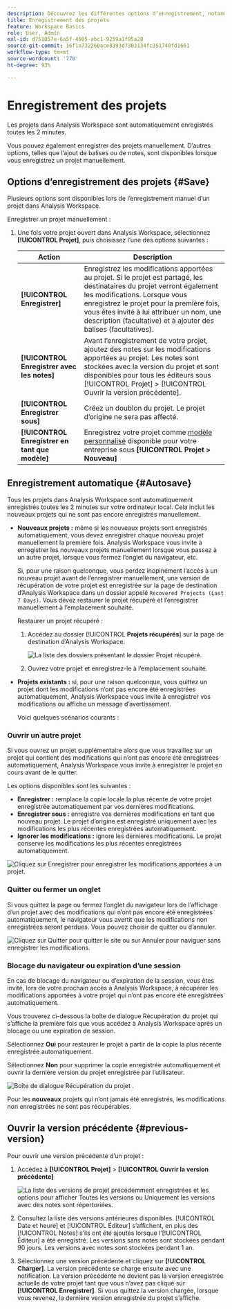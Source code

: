 ```yaml
---
description: Découvrez les différentes options d’enregistrement, notamment l’enregistrement automatique, l’enregistrement sous, l’enregistrement en tant que modèle et ouvrez les versions précédentes.
title: Enregistrement des projets
feature: Workspace Basics
role: User, Admin
exl-id: d751057e-6a5f-4605-abc1-9259a1f95a28
source-git-commit: 16f1a732260ace8393d7303134fc351740fd1661
workflow-type: tm+mt
source-wordcount: '778'
ht-degree: 93%

---
```


# Enregistrement des projets

Les projets dans Analysis Workspace sont automatiquement enregistrés toutes les 2 minutes.

Vous pouvez également enregistrer des projets manuellement. D’autres options, telles que l’ajout de balises ou de notes, sont disponibles lorsque vous enregistrez un projet manuellement.

## Options d’enregistrement des projets {#Save}

Plusieurs options sont disponibles lors de l’enregistrement manuel d’un projet dans Analysis Workspace.

Enregistrer un projet manuellement :

1. Une fois votre projet ouvert dans Analysis Workspace, sélectionnez **[!UICONTROL Projet]**, puis choisissez l’une des options suivantes :

   | Action | Description |
   |---|---| 
   | **[!UICONTROL Enregistrer]** | Enregistrez les modifications apportées au projet. Si le projet est partagé, les destinataires du projet verront également les modifications. Lorsque vous enregistrez le projet pour la première fois, vous êtes invité à lui attribuer un nom, une description (facultative) et à ajouter des balises (facultatives). |
   | **[!UICONTROL Enregistrer avec les notes]** | Avant l’enregistrement de votre projet, ajoutez des notes sur les modifications apportées au projet. Les notes sont stockées avec la version du projet et sont disponibles pour tous les éditeurs sous [!UICONTROL Projet] > [!UICONTROL Ouvrir la version précédente]. |
   | **[!UICONTROL Enregistrer sous]** | Créez un doublon du projet. Le projet d’origine ne sera pas affecté. |
   | **[!UICONTROL Enregistrer en tant que modèle]** | Enregistrez votre projet comme [modèle personnalisé](https://experienceleague.adobe.com/docs/analytics/analyze/analysis-workspace/build-workspace-project/starter-projects.html?lang=fr) disponible pour votre entreprise sous **[!UICONTROL Projet > Nouveau]** |

## Enregistrement automatique {#Autosave}

Tous les projets dans Analysis Workspace sont automatiquement enregistrés toutes les 2 minutes sur votre ordinateur local. Cela inclut les nouveaux projets qui ne sont pas encore enregistrés manuellement.

* **Nouveaux projets :** même si les nouveaux projets sont enregistrés automatiquement, vous devez enregistrer chaque nouveau projet manuellement la première fois. Analysis Workspace vous invite à enregistrer les nouveaux projets manuellement lorsque vous passez à un autre projet, lorsque vous fermez l’onglet du navigateur, etc.

  Si, pour une raison quelconque, vous perdez inopinément l’accès à un nouveau projet avant de l’enregistrer manuellement, une version de récupération de votre projet est enregistrée sur la page de destination d’Analysis Workspace dans un dossier appelé `Recovered Projects (Last 7 Days)`. Vous devez restaurer le projet récupéré et l’enregistrer manuellement à l’emplacement souhaité.

  Restaurer un projet récupéré :

   1. Accédez au dossier [!UICONTROL **Projets récupérés**] sur la page de destination d’Analysis Workspace.

      ![La liste des dossiers présentant le dossier Projet récupéré.](assets/recovered-folder.png)

   1. Ouvrez votre projet et enregistrez-le à l’emplacement souhaité.


* **Projets existants :** si, pour une raison quelconque, vous quittez un projet dont les modifications n’ont pas encore été enregistrées automatiquement, Analysis Workspace vous invite à enregistrer vos modifications ou affiche un message d’avertissement.

  Voici quelques scénarios courants :

### Ouvrir un autre projet

Si vous ouvrez un projet supplémentaire alors que vous travaillez sur un projet qui contient des modifications qui n’ont pas encore été enregistrées automatiquement, Analysis Workspace vous invite à enregistrer le projet en cours avant de le quitter.

Les options disponibles sont les suivantes :

* **Enregistrer :** remplace la copie locale la plus récente de votre projet enregistrée automatiquement par vos dernières modifications.
* **Enregistrer sous :** enregistre vos dernières modifications en tant que nouveau projet. Le projet d’origine est enregistré uniquement avec les modifications les plus récentes enregistrées automatiquement.
* **Ignorer les modifications :** ignore les dernières modifications. Le projet conserve les modifications les plus récentes enregistrées automatiquement.

![Cliquez sur Enregistrer pour enregistrer les modifications apportées à un projet.](assets/existing-save.png)

### Quitter ou fermer un onglet

Si vous quittez la page ou fermez l’onglet du navigateur lors de l’affichage d’un projet avec des modifications qui n’ont pas encore été enregistrées automatiquement, le navigateur vous avertit que les modifications non enregistrées seront perdues. Vous pouvez choisir de quitter ou d’annuler.

![Cliquez sur Quitter pour quitter le site ou sur Annuler pour naviguer sans enregistrer les modifications. ](assets/browser-image.png)

### Blocage du navigateur ou expiration d’une session

En cas de blocage du navigateur ou d’expiration de la session, vous êtes invité, lors de votre prochain accès à Analysis Workspace, à récupérer les modifications apportées à votre projet qui n’ont pas encore été enregistrées automatiquement.

Vous trouverez ci-dessous la boîte de dialogue Récupération du projet qui s’affiche la première fois que vous accédez à Analysis Workspace après un blocage ou une expiration de session.

Sélectionnez **Oui** pour restaurer le projet à partir de la copie la plus récente enregistrée automatiquement.

Sélectionnez **Non** pour supprimer la copie enregistrée automatiquement et ouvrir la dernière version du projet enregistrée par l’utilisateur.

![Boîte de dialogue Récupération du projet .](assets/project-recovery.png)

Pour les **nouveaux** projets qui n’ont jamais été enregistrés, les modifications non enregistrées ne sont pas récupérables.

## Ouvrir la version précédente {#previous-version}

Pour ouvrir une version précédente d’un projet :

1. Accédez à **[!UICONTROL Projet]** > **[!UICONTROL Ouvrir la version précédente]**

   ![La liste des versions de projet précédemment enregistrées et les options pour afficher Toutes les versions ou Uniquement les versions avec des notes sont répertoriées.](assets/previous-versions.png)

1. Consultez la liste des versions antérieures disponibles.
   [!UICONTROL Date et heure] et [!UICONTROL Éditeur] s’affichent, en plus des [!UICONTROL Notes] s’ils ont été ajoutés lorsque l’[!UICONTROL Éditeur] a été enregistré. Les versions sans notes sont stockées pendant 90 jours. Les versions avec notes sont stockées pendant 1 an.
1. Sélectionnez une version précédente et cliquez sur **[!UICONTROL Charger]**.
La version précédente se charge ensuite avec une notification. La version précédente ne devient pas la version enregistrée actuelle de votre projet tant que vous n’avez pas cliqué sur **[!UICONTROL Enregistrer]**. Si vous quittez la version chargée, lorsque vous revenez, la dernière version enregistrée du projet s’affiche.
